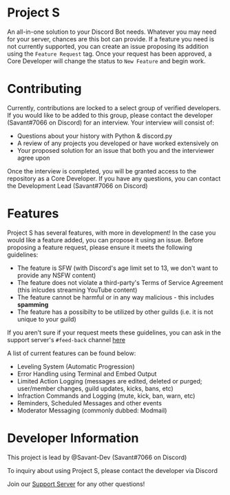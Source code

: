 # Project S

An all-in-one solution to your Discord Bot needs. Whatever you may need for your server, chances are this bot can provide. If a feature you need is not currently supported, you can create an issue proposing its addition using the `Feature Request` tag. Once your request has been approved, a Core Developer will change the status to `New Feature` and begin work.

# Contributing

Currently, contributions are locked to a select group of verified developers. If you would like to be added to this group, please contact the developer (Savant#7066 on Discord) for an interview. Your interview will consist of:

- Questions about your history with Python & discord.py
- A review of any projects you developed or have worked extensively on
- Your proposed solution for an issue that both you and the interviewer agree upon

Once the interview is completed, you will be granted access to the repository as a Core Developer.
If you have any questions, you can contact the Development Lead (Savant#7066 on Discord)

# Features

Project S has several features, with more in development! In the case you would like a feature added, you can propose it using an issue. Before proposing a feature request, please ensure it meets the following guidelines:

- The feature is SFW (with Discord's age limit set to 13, we don't want to provide any NSFW content)
- The feature does not violate a third-party's Terms of Service Agreement (this inlcudes streaming YouTube content)
- The feature cannot be harmful or in any way malicious - this includes **spamming**
- The feature has a possibilty to be utilized by other guilds (i.e. it is not unique to your guild)

If you aren't sure if your request meets these guidelines, you can ask in the support server's `#feed-back` channel 
[here](https://discord.gg/ByJSnmu)

A list of current features can be found below: 

- Leveling System (Automatic Progression)
- Error Handling using Terminal and Embed Output
- Limited Action Logging (messages are edited, deleted or purged; user/member changes, guild updates, kicks, bans, etc)
- Infraction Commands and Logging (mute, kick, ban, warn, etc)
- Reminders, Scheduled Messages and other events
- Moderator Messaging (commonly dubbed: Modmail)

# Developer Information

This project is lead by @Savant-Dev (Savant#7066 on Discord)

To inquiry about using Project S, please contact the developer via Discord

Join our [Support Server](https://discord.gg/Ur39EtP) for any other questions!
